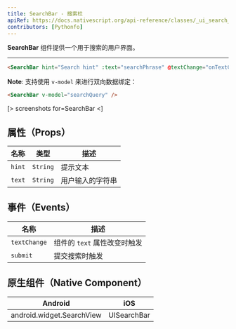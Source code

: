 ```yaml
---
title: SearchBar - 搜索栏
apiRef: https://docs.nativescript.org/api-reference/classes/_ui_search_bar_.searchbar
contributors: [Pythonfo]
---
```


**SearchBar** 组件提供一个用于搜索的用户界面。

---

```html
<SearchBar hint="Search hint" :text="searchPhrase" @textChange="onTextChanged" @submit="onSubmit" />
```

**Note**: 支持使用 `v-model` 来进行双向数据绑定：

```html
<SearchBar v-model="searchQuery" />
```

[> screenshots for=SearchBar <]

## 属性（Props）

| 名称 | 类型 | 描述 |
|------|------|-------------|
| `hint` | `String` | 提示文本 |
| `text` | `String` | 用户输入的字符串 |

## 事件（Events）

| 名称 | 描述 |
|------|-------------|
| `textChange`| 组件的 `text` 属性改变时触发 |
| `submit`| 提交搜索时触发 |

## 原生组件（Native Component）

| Android | iOS |
|---------|-----|
| android.widget.SearchView	| UISearchBar |
